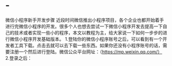 # -
微信小程序新手开发步骤
近段时间微信推出小程序项目，各个企业也都开始着手进行完微信小程序的开发。很多个人也想去尝试一下微信小程序开发去提高一下自己的技术或者实现一些小的程序，本文以教程为主，给大家说一下如何一步步的进行微信小程序开发基础版本。
1.登陆你的微信小程序账号之后，可以看到有一个开发者工具下载。点击去就可以去下载一些东西。如果你还没有小程序账号的话，需要注册一个然后进行登陆。微信公众平台网址：（https://mp.weixin.qq.com/）
2.登录之后：
